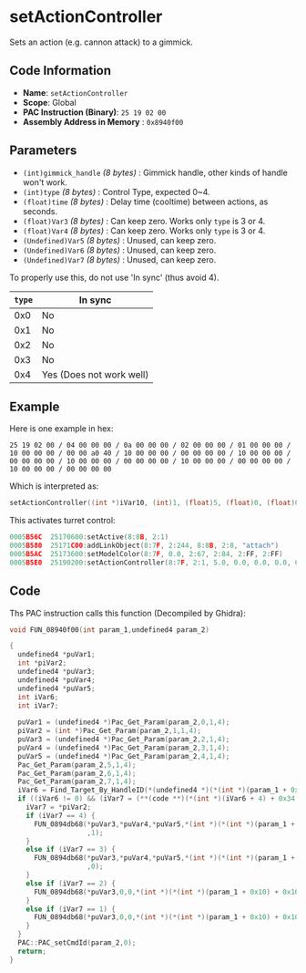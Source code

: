 # setActionController

Sets an action (e.g. cannon attack) to a gimmick.

## Code Information

- **Name**: `setActionController`
- **Scope**: Global
- **PAC Instruction (Binary)**: `25 19 02 00`
- **Assembly Address in Memory** : `0x8940f00`

## Parameters

- `(int)gimmick_handle` *(8 bytes)* : Gimmick handle, other kinds of handle won't work.
- `(int)type` *(8 bytes)* : Control Type, expected 0~4.
- `(float)time` *(8 bytes)* : Delay time (cooltime) between actions, as seconds.
- `(float)Var3` *(8 bytes)* : Can keep zero. Works only `type` is 3 or 4.
- `(float)Var4` *(8 bytes)* : Can keep zero. Works only `type` is 3 or 4.
- `(Undefined)Var5` *(8 bytes)* : Unused, can keep zero.
- `(Undefined)Var6` *(8 bytes)* : Unused, can keep zero.
- `(Undefined)Var7` *(8 bytes)* : Unused, can keep zero.

To properly use this, do not use 'In sync' (thus avoid 4).

|`type`|In sync|
|---|---|
|0x0|No|
|0x1|No|
|0x2|No|
|0x3|No|
|0x4|Yes (Does not work well)|

## Example

Here is one example in hex:

```25 19 02 00 / 04 00 00 00 / 0a 00 00 00 / 02 00 00 00 / 01 00 00 00 / 10 00 00 00 / 00 00 a0 40 / 10 00 00 00 / 00 00 00 00 / 10 00 00 00 / 00 00 00 00 / 10 00 00 00 / 00 00 00 00 / 10 00 00 00 / 00 00 00 00 / 10 00 00 00 / 00 00 00 00```

Which is interpreted as:

```c
setActionController((int *)iVar10, (int)1, (float)5, (float)0, (float)0, (float)0, (float)0, (float)0)
```

This activates turret control:

```c
0005B56C  25170600:setActive(8:8B, 2:1)
0005B580  25171C00:addLinkObject(8:7F, 2:244, 8:8B, 2:8, "attach")
0005B5AC  25173600:setModelColor(8:7F, 0.0, 2:67, 2:84, 2:FF, 2:FF)
0005B5E0  25190200:setActionController(8:7F, 2:1, 5.0, 0.0, 0.0, 0.0, 0.0, 0.0)
```

## Code

Ths PAC instruction calls this function (Decompiled by Ghidra):

```c
void FUN_08940f00(int param_1,undefined4 param_2)

{
  undefined4 *puVar1;
  int *piVar2;
  undefined4 *puVar3;
  undefined4 *puVar4;
  undefined4 *puVar5;
  int iVar6;
  int iVar7;
  
  puVar1 = (undefined4 *)Pac_Get_Param(param_2,0,1,4);
  piVar2 = (int *)Pac_Get_Param(param_2,1,1,4);
  puVar3 = (undefined4 *)Pac_Get_Param(param_2,2,1,4);
  puVar4 = (undefined4 *)Pac_Get_Param(param_2,3,1,4);
  puVar5 = (undefined4 *)Pac_Get_Param(param_2,4,1,4);
  Pac_Get_Param(param_2,5,1,4);
  Pac_Get_Param(param_2,6,1,4);
  Pac_Get_Param(param_2,7,1,4);
  iVar6 = Find_Target_By_HandleID(*(undefined4 *)(*(int *)(param_1 + 0x10) + 0xe8),*puVar1,1);
  if ((iVar6 != 0) && (iVar7 = (**(code **)(*(int *)(iVar6 + 4) + 0x34))(iVar6), iVar7 == 10)) {
    iVar7 = *piVar2;
    if (iVar7 == 4) {
      FUN_0894db68(*puVar3,*puVar4,*puVar5,*(int *)(*(int *)(param_1 + 0x10) + 0x108) + 0x16a4,iVar6
                   ,1);
    }
    else if (iVar7 == 3) {
      FUN_0894db68(*puVar3,*puVar4,*puVar5,*(int *)(*(int *)(param_1 + 0x10) + 0x108) + 0x16a4,iVar6
                   ,0);
    }
    else if (iVar7 == 2) {
      FUN_0894db68(*puVar3,0,0,*(int *)(*(int *)(param_1 + 0x10) + 0x108) + 0x16a4,iVar6,0);
    }
    else if (iVar7 == 1) {
      FUN_0894db68(*puVar3,0,0,*(int *)(*(int *)(param_1 + 0x10) + 0x108) + 0x16a4,iVar6,0);
    }
  }
  PAC::PAC_setCmdId(param_2,0);
  return;
}
```

